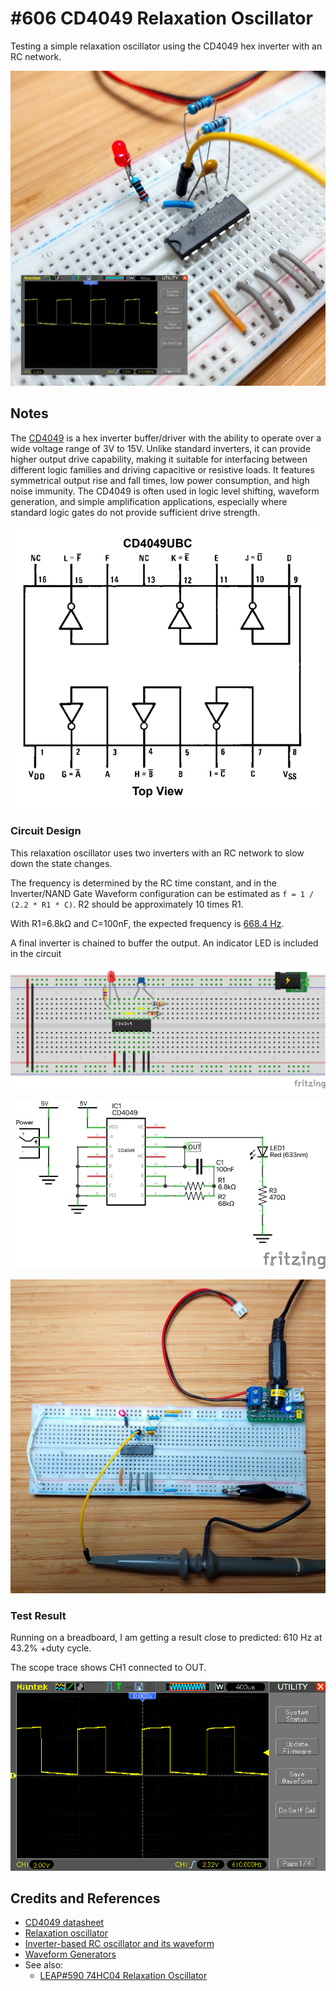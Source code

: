 # #606 CD4049 Relaxation Oscillator

Testing a simple relaxation oscillator using the CD4049 hex inverter with an RC network.

![Build](./assets/RelaxationOscillator_build.jpg?raw=true)

## Notes

The [CD4049](https://www.futurlec.com/4000Series/CD4049.shtml) is a hex inverter buffer/driver with the ability to operate over a wide voltage range of 3V to 15V. Unlike standard inverters, it can provide higher output drive capability, making it suitable for interfacing between different logic families and driving capacitive or resistive loads. It features symmetrical output rise and fall times, low power consumption, and high noise immunity. The CD4049 is often used in logic level shifting, waveform generation, and simple amplification applications, especially where standard logic gates do not provide sufficient drive strength.

![cd4049-pinout](../assets/cd4049-pinout.png)

### Circuit Design

This relaxation oscillator uses two inverters with an RC network to slow down the state changes.

The frequency is determined by the RC time constant,
and in the Inverter/NAND Gate Waveform configuration can be estimated as `f = 1 / (2.2 * R1 * C)`. R2 should be approximately 10 times R1.

With R1=6.8kΩ and C=100nF, the expected frequency is [668.4 Hz](https://www.wolframalpha.com/input?i=1%2F%282.2*6.8k%CE%A9*100nF%29).

A final inverter is chained to buffer the output. An indicator LED is included in the circuit

![bb](./assets/RelaxationOscillator_bb.jpg?raw=true)

![schematic](./assets/RelaxationOscillator_schematic.jpg?raw=true)

![bb_build](./assets/RelaxationOscillator_bb_build.jpg?raw=true)

### Test Result

Running on a breadboard, I am getting a result close to predicted: 610 Hz at 43.2% +duty cycle.

The scope trace shows CH1 connected to OUT.

![scope_6k8_100n](./assets/scope_6k8_100n.gif?raw=true)

## Credits and References

* [CD4049 datasheet](https://www.futurlec.com/4000Series/CD4049.shtml)
* [Relaxation oscillator](https://en.wikipedia.org/wiki/Relaxation_oscillator)
* [Inverter-based RC oscillator and its waveform](https://www.researchgate.net/figure/nverter-based-RC-oscillator-and-its-waveform_fig1_337297970)
* [Waveform Generators](https://www.electronics-tutorials.ws/waveforms/generators.html)
* See also:
    * [LEAP#590 74HC04 Relaxation Oscillator](../../74HC04/RelaxationOscillator/)
